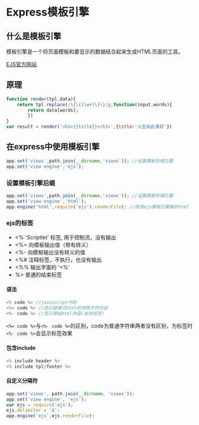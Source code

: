 # Express模板引擎

## 什么是模板引擎

模板引擎是一个将页面模板和要显示的数据结合起来生成HTML页面的工具。

[EJS官方网站](http://ejs.co/)

## 原理

```js
function render(tpl,data){
    return tpl.replace(/\{\{(\w+)\}\}/g,function(input,words){
        return data[words];
        })
}
var result = render('<h1>{{title}}</h1>',{title:'人生如此美好'})
```

## 在express中使用模板引擎

```js
app.set('views',path.join(__dirname,'views')); //设置模板存储位置
app.set('view engine','ejs');
```

### 设置模板引擎后缀

```js
app.set('views',path.join(__dirname,'views')); //设置模板存储位置
app.set('view engine','html');
app.engine('html',require('ejs').renderFile); //使用ejs模板引擎解析html
```

### ejs的标签

- <% 'Scriptlet' 标签, 用于控制流，没有输出
- <%= 向模板输出值（带有转义）
- <%- 向模板输出没有转义的值
- <%# 注释标签，不执行，也没有输出
- <%% 输出字面的 '<%'
- %> 普通的结束标签

#### 语法

```js
<% code %> //javascript代码
<%= code %> //显示替换过html的特殊字符内容
<%- code %> //显示原始html内容(支持标签)
```

`<%= code %>`与`<%- code %>`的区别，code为普通字符串两者没有区别，为标签时`<%- code %>`会显示标签效果

#### 包含include

```js
<% include header %>
<% include tpl/footer %>
```

#### 自定义分隔符

```js
app.set('views', path.join(__dirname, 'views'));
app.set('view engine', 'ejs');
var ejs = require('ejs');
ejs.delimiter = '$';
app.engine('ejs',ejs.renderFile);
```
